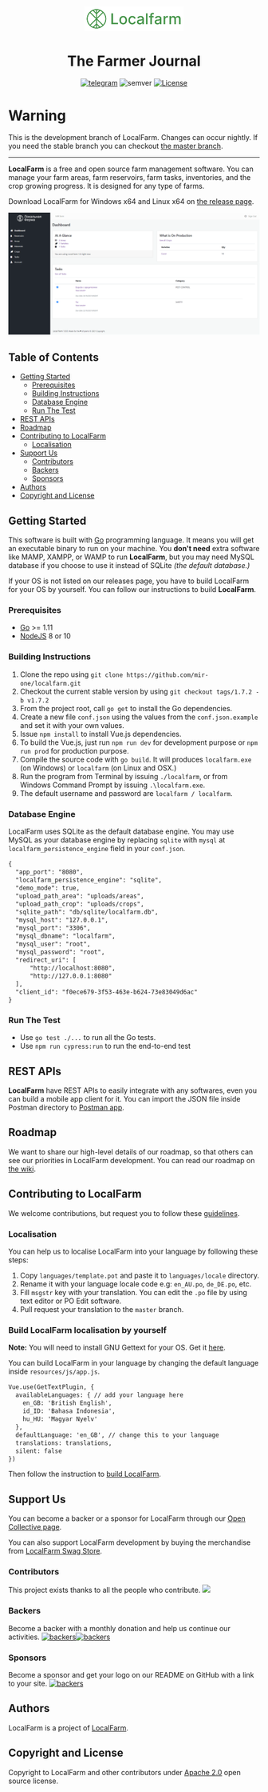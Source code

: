 <div align="center">
    <img src="resources/images/logobig.png" alt="LocalFarm The Farmer Journal" width="200">
    <h1>The Farmer Journal</h1>
    <a href="https://t.me/mirlocalfarm"><img src="https://img.shields.io/badge/Telegram-blue.svg?logo=telegram&style=flat&label=Чат" alt="telegram"></a>
    <img src="https://img.shields.io/badge/semver-1.7.2-green.svg?maxAge=2592000" alt="semver">
    <a href="https://opensource.org/licenses/Apache-2.0" target="_blank"><img src="https://img.shields.io/badge/License-Apache%202.0-blue.svg" alt="License"></a>
</div>

# Warning

This is the development branch of LocalFarm. Changes can occur nightly. If you need the stable branch you can checkout [the master branch](https://github.com/mir-one/localfarm/tree/master).

---

**LocalFarm** is a free and open source farm management software. You can manage your farm areas, farm reservoirs, farm tasks, inventories, and the crop growing progress. It is designed for any type of farms.

Download LocalFarm for Windows x64 and Linux x64 on [the release page](https://github.com/mir-one/localfarm/releases/tag/1.7.1).

![Screenshot](screenshot.PNG)

## Table of Contents

* [Getting Started](#getting-started)
    * [Prerequisites](#prerequisites)
    * [Building Instructions](#building-instructions)
    * [Database Engine](#database-engine)
    * [Run The Test](#run-the-test)
* [REST APIs](#rest-apis)
* [Roadmap](#roadmap)
* [Contributing to LocalFarm](#contributing-to-localfarm)
    * [Localisation](#localisation)
* [Support Us](#support-us)
    * [Contributors](#contributors)
    * [Backers](#backers)
    * [Sponsors](#sponsors)
* [Authors](#authors)
* [Copyright and License](#copyright-and-license)

## Getting Started

This software is built with [Go](https://golang.org) programming language. It means you will get an executable binary to run on your machine. You **don't need** extra software like MAMP, XAMPP, or WAMP to run **LocalFarm**, but you may need MySQL database if you choose to use it instead of SQLite *(the default database.)*

If your OS is not listed on our releases page, you have to build LocalFarm for your OS by yourself. You can follow our instructions to build **LocalFarm**.

### Prerequisites
- [Go](https://golang.org) >= 1.11
- [NodeJS](https://nodejs.org/en/) 8 or 10

### Building Instructions
1. Clone the repo using `git clone https://github.com/mir-one/localfarm.git`
2. Checkout the current stable version by using `git checkout tags/1.7.2 -b v1.7.2`
3. From the project root, call `go get` to install the Go dependencies.
4. Create a new file `conf.json` using the values from the `conf.json.example` and set it with your own values.
5. Issue `npm install` to install Vue.js dependencies.
6. To build the Vue.js, just run `npm run dev` for development purpose or `npm run prod` for production purpose.
7. Compile the source code with `go build`. It will produces `localfarm.exe` (on Windows) or `localfarm` (on Linux and OSX.)
8. Run the program from Terminal by issuing `./localfarm`, or from Windows Command Prompt by issuing `.\localfarm.exe`.
9. The default username and password are `localfarm / localfarm`.

### Database Engine

LocalFarm uses SQLite as the default database engine. You may use MySQL as your database engine by replacing `sqlite` with `mysql` at `localfarm_persistence_engine` field in your `conf.json`.

```
{
  "app_port": "8080",
  "localfarm_persistence_engine": "sqlite",
  "demo_mode": true,
  "upload_path_area": "uploads/areas",
  "upload_path_crop": "uploads/crops",
  "sqlite_path": "db/sqlite/localfarm.db",
  "mysql_host": "127.0.0.1",
  "mysql_port": "3306",
  "mysql_dbname": "localfarm",
  "mysql_user": "root",
  "mysql_password": "root",
  "redirect_uri": [
      "http://localhost:8080",
      "http://127.0.0.1:8080"
  ],
  "client_id": "f0ece679-3f53-463e-b624-73e83049d6ac"
}
```

### Run The Test
- Use `go test ./...` to run all the Go tests.
- Use `npm run cypress:run` to run the end-to-end test

## REST APIs
**LocalFarm** have REST APIs to easily integrate with any softwares, even you can build a mobile app client for it. You can import the JSON file inside Postman directory to [Postman app](https://www.getpostman.com).
## Roadmap

We want to share our high-level details of our roadmap, so that others can see our priorities in LocalFarm development. You can read our roadmap on [the wiki](https://github.com/mir-one/localfarm/wiki/Roadmap).

## Contributing to LocalFarm

We welcome contributions, but request you to follow these [guidelines](contributing.md).

### Localisation

You can help us to localise LocalFarm into your language by following these steps:

1. Copy `languages/template.pot` and paste it to `languages/locale` directory.
2. Rename it with your language locale code e.g: `en_AU.po`, `de_DE.po`, etc.
3. Fill `msgstr` key with your translation. You can edit the `.po` file by using text editor or PO Edit software.
4. Pull request your translation to the `master` branch.

### Build LocalFarm localisation by yourself

**Note:** You will need to install GNU Gettext for your OS. Get it [here](https://www.gnu.org/software/gettext/).

You can build LocalFarm in your language by changing the default language inside `resources/js/app.js`.

```
Vue.use(GetTextPlugin, {
  availableLanguages: { // add your language here
    en_GB: 'British English',
    id_ID: 'Bahasa Indonesia',
    hu_HU: 'Magyar Nyelv'
  },
  defaultLanguage: 'en_GB', // change this to your language
  translations: translations,
  silent: false
})
```

Then follow the instruction to [build LocalFarm](#building-instructions).

## Support Us

You can become a backer or a sponsor for LocalFarm through our [Open Collective page](https://opencollective.com/mir-one).

You can also support LocalFarm development by buying the merchandise from [LocalFarm Swag Store](https://teespring.com/stores/localfarm).

### Contributors

This project exists thanks to all the people who contribute.
<a href="https://github.com/mir-one/localfarm/graphs/contributors"><img src="https://opencollective.com/mir-one/contributors.svg?width=890&button=false" /></a>

### Backers

Become a backer with a monthly donation and help us continue our activities. <a href="https://opencollective.com/mir-one"><img src="https://opencollective.com/mir-one/backers.svg?width=890&button=false" alt="backers"><img src="https://opencollective.com/mir-one/tiers/backer.svg?avatarHeight=36&width=600" alt="backers"></a>

### Sponsors

Become a sponsor and get your logo on our README on GitHub with a link to your site. <a href="https://opencollective.com/mir-one"><img src="https://opencollective.com/mir-one/tiers/sponsor.svg?avatarHeight=36&width=600" alt="backers"></a>

## Authors

LocalFarm is a project of [LocalFarm](https://mir.one/localfarm).

## Copyright and License

Copyright to LocalFarm and other contributors under [Apache 2.0](https://github.com/mir-one/localfarm/blob/master/LICENSE) open source license.
